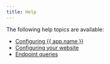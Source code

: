 ```yaml
---
title: Help
---
```

The following help topics are available:

* [Configuring {{ app.name }}](/docs/en/config)
* [Configuring your website](/docs/en/website-configuration)
* [Endpoint queries](/docs/en/queries)
